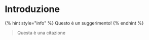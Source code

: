 # Introduzione

{% hint style="info" %}
Questo è un suggerimento!
{% endhint %}

> Questa è una citazione
